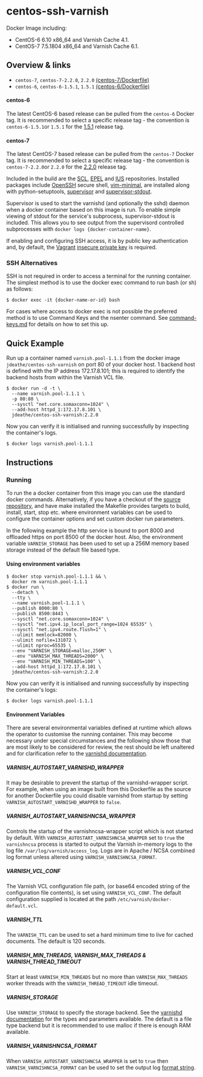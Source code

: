 centos-ssh-varnish
==================

Docker Image including:
- CentOS-6 6.10 x86_64 and Varnish Cache 4.1.
- CentOS-7 7.5.1804 x86_64 and Varnish Cache 6.1.

## Overview & links

- `centos-7`, `centos-7-2.2.0`, `2.2.0` [(centos-7/Dockerfile)](https://github.com/jdeathe/centos-ssh-varnish/blob/centos-7/Dockerfile)
- `centos-6`, `centos-6-1.5.1`, `1.5.1` [(centos-6/Dockerfile)](https://github.com/jdeathe/centos-ssh-varnish/blob/centos-6/Dockerfile)

#### centos-6

The latest CentOS-6 based release can be pulled from the `centos-6` Docker tag. It is recommended to select a specific release tag - the convention is `centos-6-1.5.1`or `1.5.1` for the [1.5.1](https://github.com/jdeathe/centos-ssh-varnish/tree/1.5.1) release tag.

#### centos-7

The latest CentOS-7 based release can be pulled from the `centos-7` Docker tag. It is recommended to select a specific release tag - the convention is `centos-7-2.2.0`or `2.2.0` for the [2.2.0](https://github.com/jdeathe/centos-ssh-varnish/tree/2.2.0) release tag.

Included in the build are the [SCL](https://www.softwarecollections.org/), [EPEL](http://fedoraproject.org/wiki/EPEL) and [IUS](https://ius.io) repositories. Installed packages include [OpenSSH](http://www.openssh.com/portable.html) secure shell, [vim-minimal](http://www.vim.org/), are installed along with python-setuptools, [supervisor](http://supervisord.org/) and [supervisor-stdout](https://github.com/coderanger/supervisor-stdout).

Supervisor is used to start the varnishd (and optionally the sshd) daemon when a docker container based on this image is run. To enable simple viewing of stdout for the service's subprocess, supervisor-stdout is included. This allows you to see output from the supervisord controlled subprocesses with `docker logs {docker-container-name}`.

If enabling and configuring SSH access, it is by public key authentication and, by default, the [Vagrant](http://www.vagrantup.com/) [insecure private key](https://github.com/mitchellh/vagrant/blob/master/keys/vagrant) is required.

### SSH Alternatives

SSH is not required in order to access a terminal for the running container. The simplest method is to use the docker exec command to run bash (or sh) as follows: 

```
$ docker exec -it {docker-name-or-id} bash
```

For cases where access to docker exec is not possible the preferred method is to use Command Keys and the nsenter command. See [command-keys.md](https://github.com/jdeathe/centos-ssh-varnish/blob/centos-6/command-keys.md) for details on how to set this up.

## Quick Example

Run up a container named `varnish.pool-1.1.1` from the docker image `jdeathe/centos-ssh-varnish` on port 80 of your docker host. 1 backend host is defined with the IP address 172.17.8.101; this is required to identify the backend hosts from within the Varnish VCL file.

```
$ docker run -d -t \
  --name varnish.pool-1.1.1 \
  -p 80:80 \
  --sysctl "net.core.somaxconn=1024" \
  --add-host httpd_1:172.17.8.101 \
  jdeathe/centos-ssh-varnish:2.2.0
```

Now you can verify it is initialised and running successfully by inspecting the container's logs.

```
$ docker logs varnish.pool-1.1.1
```

## Instructions

### Running

To run the a docker container from this image you can use the standard docker commands. Alternatively, if you have a checkout of the [source repository](https://github.com/jdeathe/centos-ssh-varnish), and have make installed the Makefile provides targets to build, install, start, stop etc. where environment variables can be used to configure the container options and set custom docker run parameters.

In the following example the http service is bound to port 8000 and offloaded https on port 8500 of the docker host. Also, the environment variable `VARNISH_STORAGE` has been used to set up a 256M memory based storage instead of the default file based type.

#### Using environment variables

```
$ docker stop varnish.pool-1.1.1 && \
  docker rm varnish.pool-1.1.1
$ docker run \
  --detach \
  --tty \
  --name varnish.pool-1.1.1 \
  --publish 8000:80 \
  --publish 8500:8443 \
  --sysctl "net.core.somaxconn=1024" \
  --sysctl "net.ipv4.ip_local_port_range=1024 65535" \
  --sysctl "net.ipv4.route.flush=1" \
  --ulimit memlock=82000 \
  --ulimit nofile=131072 \
  --ulimit nproc=65535 \
  --env "VARNISH_STORAGE=malloc,256M" \
  --env "VARNISH_MAX_THREADS=2000" \
  --env "VARNISH_MIN_THREADS=100" \
  --add-host httpd_1:172.17.8.101 \
  jdeathe/centos-ssh-varnish:2.2.0
```

Now you can verify it is initialised and running successfully by inspecting the container's logs:

```
$ docker logs varnish.pool-1.1.1
```

#### Environment Variables

There are several environmental variables defined at runtime which allows the operator to customise the running container. This may become necessary under special circumstances and the following show those that are most likely to be considered for review, the rest should be left unaltered and for clarification refer to the [varnishd documentation](https://www.varnish-cache.org/docs/6.0/index.html).

##### VARNISH_AUTOSTART_VARNISHD_WRAPPER

It may be desirable to prevent the startup of the varnishd-wrapper script. For example, when using an image built from this Dockerfile as the source for another Dockerfile you could disable varnishd from startup by setting `VARNISH_AUTOSTART_VARNISHD_WRAPPER` to `false`.

##### VARNISH_AUTOSTART_VARNISHNCSA_WRAPPER

Controls the startup of the varnishncsa-wrapper script which is not started by default. With `VARNISH_AUTOSTART_VARNISHNCSA_WRAPPER` set to `true` the `varnishncsa` process is started to output the Varnish in-memory logs to the log file `/var/log/varnish/access_log`. Logs are in Apache / NCSA combined log format unless altered using `VARNISH_VARNISHNCSA_FORMAT`.

##### VARNISH_VCL_CONF

The Varnish VCL configuration file path, (or base64 encoded string of the configuration file contents), is set using `VARNISH_VCL_CONF`. The default configuration supplied is located at the path `/etc/varnish/docker-default.vcl`.

##### VARNISH_TTL

The `VARNISH_TTL` can be used to set a hard minimum time to live for cached documents. The default is 120 seconds.

##### VARNISH_MIN_THREADS, VARNISH_MAX_THREADS & VARNISH_THREAD_TIMEOUT

Start at least `VARNISH_MIN_THREADS` but no more than `VARNISH_MAX_THREADS` worker threads with the `VARNISH_THREAD_TIMEOUT` idle timeout.

##### VARNISH_STORAGE

Use `VARNISH_STORAGE` to specify the storage backend. See the [varnishd documentation](https://varnish-cache.org/docs/6.0/reference/varnishd.html#storage-backend) for the types and parameters available. The default is a file type backend but it is recommended to use malloc if there is enough RAM available.

##### VARNISH_VARNISHNCSA_FORMAT

When `VARNISH_AUTOSTART_VARNISHNCSA_WRAPPER` is set to `true` then `VARNISH_VARNISHNCSA_FORMAT` can be used to set the output log [format string](https://varnish-cache.org/docs/6.0/reference/varnishncsa.html#format).
